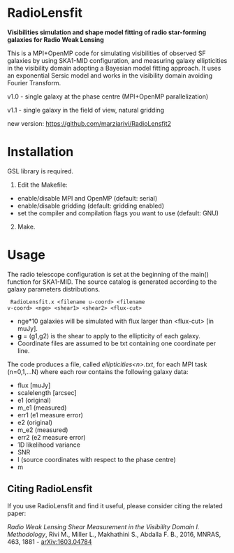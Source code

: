 # RadioLensfit 

**Visibilities simulation and shape model fitting of radio star-forming galaxies for Radio Weak Lensing**

This is a MPI+OpenMP code for simulating visibilities of observed SF galaxies by using SKA1-MID configuration, and measuring galaxy ellipticities in the visibility domain adopting  a Bayesian model fitting approach. It uses an exponential Sersic model and works in the visibility domain avoiding Fourier Transform. 

v1.0 - single galaxy at the phase centre (MPI+OpenMP parallelization) 

v1.1 - single galaxy in the field of view, natural gridding

new version: https://github.com/marziarivi/RadioLensfit2

# Installation

GSL library is required.

1) Edit the Makefile:
- enable/disable MPI and OpenMP (default: serial)
- enable/disable gridding (default: gridding enabled)
- set the compiler and compilation flags you want to use (default: GNU)

2) Make.

# Usage

The radio telescope configuration is set at the beginning of the main() function for SKA1-MID. The source catalog is generated according to the galaxy parameters distributions.

<code> RadioLensfit.x \<filename u-coord\> \<filename v-coord\> \<nge\> \<shear1\> \<shear2\> \<flux-cut\> </code>

- nge*10 galaxies will be simulated with flux larger than \<flux-cut\> [in muJy].
- **g** = (g1,g2) is the shear to apply to the ellipticity of each galaxy.
- Coordinate files are assumed to be txt containing one coordinate per line.

The code produces a file, called _ellipticities\<n\>.txt_, for each MPI task (n=0,1,...N) where each row contains the following galaxy data:

- flux [muJy]
- scalelength [arcsec]
- e1 (original)
- m_e1 (measured) 
- err1 (e1 measure error) 
- e2 (original) 
- m_e2 (measured)
- err2 (e2 measure error)
- 1D likelihood variance
- SNR
- l (source coordinates with respect to the phase centre) 
- m

## Citing RadioLensfit
If you use RadioLensfit and find it useful, please consider citing the related paper: 

_Radio Weak Lensing Shear Measurement in the Visibility Domain I. Methodology_, Rivi M., Miller L., Makhathini S., Abdalla F. B., 2016, MNRAS, 463, 1881 - [arXiv:1603.04784](https://arxiv.org/abs/1603.04784)
